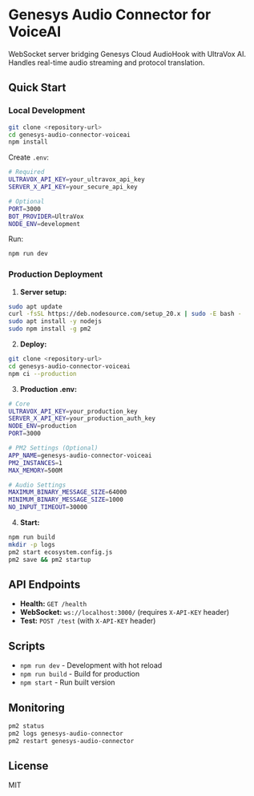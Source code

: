 # Genesys Audio Connector for VoiceAI

WebSocket server bridging Genesys Cloud AudioHook with UltraVox AI. Handles real-time audio streaming and protocol translation.

## Quick Start

### Local Development

```bash
git clone <repository-url>
cd genesys-audio-connector-voiceai
npm install
```

Create `.env`:

```bash
# Required
ULTRAVOX_API_KEY=your_ultravox_api_key
SERVER_X_API_KEY=your_secure_api_key

# Optional
PORT=3000
BOT_PROVIDER=UltraVox
NODE_ENV=development
```

Run:

```bash
npm run dev
```

### Production Deployment

1. **Server setup:**

```bash
sudo apt update
curl -fsSL https://deb.nodesource.com/setup_20.x | sudo -E bash -
sudo apt install -y nodejs
sudo npm install -g pm2
```

2. **Deploy:**

```bash
git clone <repository-url>
cd genesys-audio-connector-voiceai
npm ci --production
```

3. **Production .env:**

```bash
# Core
ULTRAVOX_API_KEY=your_production_key
SERVER_X_API_KEY=your_production_auth_key
NODE_ENV=production
PORT=3000

# PM2 Settings (Optional)
APP_NAME=genesys-audio-connector-voiceai
PM2_INSTANCES=1
MAX_MEMORY=500M

# Audio Settings
MAXIMUM_BINARY_MESSAGE_SIZE=64000
MINIMUM_BINARY_MESSAGE_SIZE=1000
NO_INPUT_TIMEOUT=30000
```

4. **Start:**

```bash
npm run build
mkdir -p logs
pm2 start ecosystem.config.js
pm2 save && pm2 startup
```

## API Endpoints

- **Health:** `GET /health`
- **WebSocket:** `ws://localhost:3000/` (requires `X-API-KEY` header)
- **Test:** `POST /test` (with `X-API-KEY` header)

## Scripts

- `npm run dev` - Development with hot reload
- `npm run build` - Build for production
- `npm start` - Run built version

## Monitoring

```bash
pm2 status
pm2 logs genesys-audio-connector
pm2 restart genesys-audio-connector
```

## License

MIT
